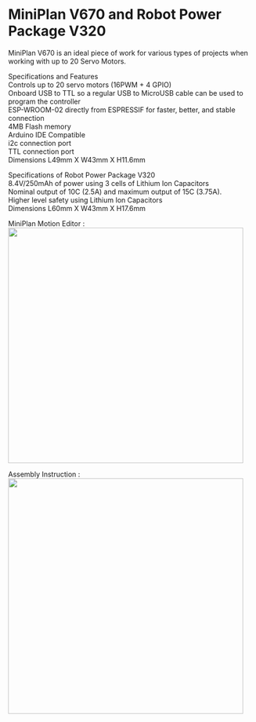 # MiniPlan V670 and Robot Power Package V320

MiniPlan V670 is an ideal piece of work for various types of projects when working with up to 20 Servo Motors.<br>

Specifications and Features<br>
Controls up to 20 servo motors (16PWM + 4 GPIO)<br>
Onboard USB to TTL so a regular USB to MicroUSB cable can be used to program the controller<br>
ESP-WROOM-02 directly from ESPRESSIF for faster, better, and stable connection<br>
4MB Flash memory<br>
Arduino IDE Compatible<br>
i2c connection port<br>
TTL connection port<br>
Dimensions L49mm X W43mm X H11.6mm<br>

Specifications of Robot Power Package V320<br>
8.4V/250mAh of power using 3 cells of Lithium Ion Capacitors<br>
Nominal output of 10C (2.5A) and maximum output of 15C (3.75A).<br>
Higher level safety using Lithium Ion Capacitors<br>
Dimensions L60mm X W43mm X H17.6mm<br>

MiniPlan Motion Editor :<br>
<a href='https://youtu.be/bj2oEcu5rDg'><img width=480 src='http://img.youtube.com/vi/bj2oEcu5rDg/0.jpg'/></a><br>

Assembly Instruction :<br>
<a href='https://youtu.be/ROUPnfiN37E'><img width=480 src='http://img.youtube.com/vi/ROUPnfiN37E/0.jpg'/></a><br>
